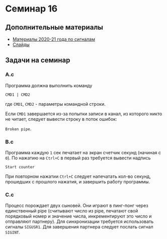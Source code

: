 # Семинар 16

## Дополнительные материалы

* [Материалы 2020-21 года по сигналам](https://github.com/blackav/hse-caos-2020/tree/master/18-signal)
* [Слайды](https://dbeliakov.github.io/hse-os-2019/seminars/19/slides/#12)

## Задачи на семинар

### A.c

Программа должна выполнить команду

`CMD1 | CMD2`

где `CMD1`, `CMD2` - параметры командной строки.

Если `CMD1` завершается из-за попытки записи в канал, из которого
никто не читает, следует вывести строку в поток ошибок:

`Broken pipe`.

### B.c

Программа каждую `1` сек печатает на экран счетчик секунд (начиная с `0`).
По нажатию на `Ctrl+C` в первый раз требуется вывести надпись

`Start counter`

При повторном нажатии `Ctrl+C` следует напечатать кол-во секунд, прошедших
с прошлого нажатия, и завершить работу программы.

### C.c

Процесс порождает двух сыновей.
Они играют в пинг-понг через единственный pipe (считывают число из pipe,
печатают свой порядковый номер и значение числа, инкрементируют это число и отправляют
партнеру). Для синхронизации требуется использовать сигналы `SIGUSR1`.
Для завершения партнера следует послать сигнал `SIGINT`.
